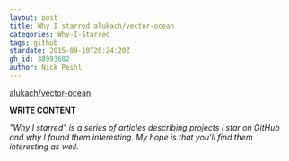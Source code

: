 ```yaml
---
layout: post
title: Why I starred alukach/vector-ocean
categories: Why-I-Starred
tags: github
stardate: 2015-09-10T20:24:20Z
gh_id: 38993682
author: Nick Peihl
---
```


[alukach/vector-ocean](https://github.com/alukach/vector-ocean)

**WRITE CONTENT**

*"Why I starred" is a series of articles describing projects I star on GitHub and why I found them interesting. My hope is that you'll find them interesting as well.*

